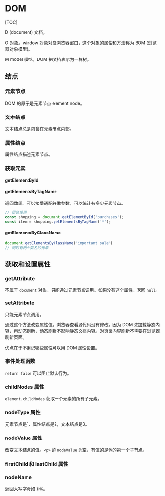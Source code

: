 # DOM

[TOC]

D (document) 文档。

O 对象。window 对象对应浏览器窗口，这个对象的属性和方法称为 BOM (浏览器对象模型)。

M model 模型。DOM 把文档表示为一棵树。

## 结点

### 元素节点

DOM 的原子是元素节点 element node。

### 文本结点 

文本结点总是包含在元素节点内部。

### 属性结点

属性结点描述元素节点。

### 获取元素

#### getElementById

#### getElementsByTagName

返回数组。可以接受通配符做参数，可以统计有多少元素节点。

```javascript
// 组合使用
const shopping = document.getElementById('purchases');
const item = shopping.getElementsByTagName('*');
```

#### getElementsByClassName

```javascript
document.getElementsByClassName('important sale')
// 同时有两个类名的元素
```

## 获取和设置属性

### getAttribute

不属于 `document` 对象，只能通过元素节点调用。如果没有这个属性，返回 `null`。

### setAttribute

只能元素节点调用。

通过这个方法改变属性值，浏览器查看源代码没有修改。因为 DOM 先加载静态内容，再动态刷新，动态刷新不影响静态文档内容。对页面内容刷新不需要在浏览器刷新页面。

优点在于不用记哪些属性可以用 DOM 属性设置。

### 事件处理函数

`return false` 可以阻止默认行为。

### childNodes 属性

`element.childNodes` 获取一个元素的所有子元素。

### nodeType 属性

元素节点是1，属性结点是2，文本结点是3。

### nodeValue 属性

改变文本结点的值。`<p>` 的 `nodeValue` 为空，有值的是他的第一个子节点。

### firstChild 和 lastChild 属性

### nodeName

返回大写字母如 `IMG`。



